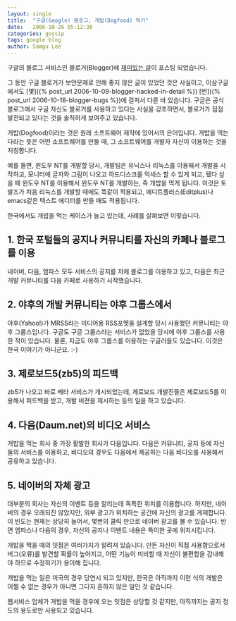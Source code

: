 ```yaml
---
layout: single
title:  "구글(Google) 블로그, 개밥(Dogfood) 먹기"
date:   2006-10-26 05:12:36
categories: gossip
tags: google blog
author: Samgu Lee
---
```

구글의 블로그 서비스인 블로거(Blogger)에 [재미있는 글](http://buzz.blogger.com/2006/10/chowing-down-on-dogfood.html)이 포스팅 되었습니다.

그 동안 구글 블로거가 보안문제로 인해 좋지 않은 글이 있었던 것은 사실이고, 이삼구글에서도 [몇]({% post_url 2006-10-09-blogger-hacked-in-detail %}) [번]({% post_url 2006-10-18-blogger-bugs %})에 걸처서 다룬 바 있습니다. 구글은 공식 블로그에서 구글 자신도 블로거를 사용하고 있다는 사실을 강조하면서, 블로거가 점점 발전되고 있다는 것을 솔직하게 보여주고 있습니다.

개밥(Dogfood)이라는 것은 원래 소프트웨어 제작에 있어서의 은어입니다. 개밥을 먹는다라는 뜻은 어떤 소프트웨어를 만들 때, 그 소프트웨어를 개발자 자신이 이용하는 것을 지칭합니다.

예를 들면, 윈도우 NT를 개발할 당시, 개발팀은 유닉스나 리눅스를 이용해서 개발을 시작하고, 모니터에 글자와 그림이 나오고 하드디스크를 억세스 할 수 있게 되고, 됐다 싶을 때 윈도우 NT를 이용해서 윈도우 NT를 개발하는, 즉 개밥을 먹게 됩니다. 이것은 토발즈가 처음 리눅스를 개발할 때에도 똑같이 적용되고, 에디트플러스(Editplus)나 emacs같은 텍스트 에디터를 만들 때도 적용됩니다.

한국에서도 개밥을 먹는 케이스가 늘고 있는데, 사례를 살펴보면 이렇습니다.

## 1. 한국 포털들의 공지나 커뮤니티를 자신의 카페나 블로그를 이용

네이버, 다음, 엠파스 모두 서비스의 공지를 자체 블로그를 이용하고 있고, 다음은 최근 개발 커뮤니티를 다음 카페로 사용하기 시작했습니다.

## 2. 야후의 개발 커뮤니티는 야후 그룹스에서

야후(Yahoo!)가 MRSS라는 미디어용 RSS포멧을 설계할 당시 사용했던 커뮤니티는 야후 그룹스입니다. 구글도 구글 그룹스라는 서비스가 없었을 당시에 야후 그룹스를 사용한 적이 있습니다. 물론, 지금도 야후 그룹스를 이용하는 구글러들도 있습니다. 이것은 한국 이야기가 아니군요. :-)

## 3. 제로보드5(zb5)의 피드백

zb5가 나오고 바로 베타 서비스가 개시되었는데, 제로보드 개발진들은 제로보드5를 이용해서 피드백을 받고, 개발 버젼을 제시하는 등의 일을 하고 있습니다.

## 4. 다음(Daum.net)의 비디오 서비스

개밥을 먹는 회사 중 가장 활발한 회사가 다음입니다. 다음은 커뮤니티, 공지 등에 자신들의 서비스를 이용하고, 비디오의 경우도 다음에서 제공하는 다음 비디오를 사용해서 공유하고 있습니다.

## 5. 네이버의 자체 광고

대부분의 회사는 자신의 이벤트 등을 알리는데 독특한 위치를 이용합니다. 하지만, 네이버의 경우 오래되진 않았지만, 외부 광고가 위치하는 공간에 자신의 광고를 게제합니다. 이 빈도는 현재는 상당히 늘어서, 몇번의 클릭 만으로 네이버 광고를 볼 수 있습니다. 반면 엠파스나 다음의 경우, 자신의 공지나 이벤트 내용은 특이한 곳에 위치시킵니다.

개밥을 먹을 때의 잇점은 여러가지가 알려져 있습니다. 만든 자신이 직접 사용함으로서 버그(오류)를 발견할 확률이 높아지고, 어떤 기능이 미비할 때 자신이 불편함을 감내해야 하므로 수정하기가 용이해 집니다.

개밥을 먹는 일은 미국의 경우 당연시 되고 있지만, 한국은 아직까지 이런 식의 개발은 어쩔 수 없는 경우가 아니면 그다지 흔하지 않은 일인 것 같습니다.

웹서비스 업체가 개밥을 먹을 경우에 오는 잇점은 상당할 것 같지만, 아직까지는 공지 정도의 용도로만 사용되고 있습니다.
